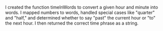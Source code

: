I created the function timeInWords to convert a given hour and minute into words. I mapped numbers to words, handled special cases like "quarter" and "half," and determined whether to say "past" the current hour or "to" the next hour. I then returned the correct time phrase as a string.